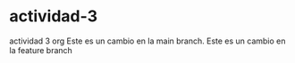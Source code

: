 # actividad-3
actividad 3 org
Este es un cambio en la main branch.
Este es un cambio en la feature branch

